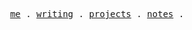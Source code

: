 <p align="center">
  <samp>
    <a href="https://syazarilasyraf.com">me</a> .
    <a href="https://syazarilasyraf.com/writing">writing</a> .
    <a href="https://syazarilasyraf.com/projects">projects</a> .
    <a href="https://feed.syazarilasyraf.com">notes</a> .
  </samp>
</p>